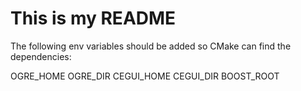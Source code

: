 # This is my README

The following env variables should be added so CMake can find the dependencies:

OGRE_HOME
OGRE_DIR
CEGUI_HOME
CEGUI_DIR
BOOST_ROOT
